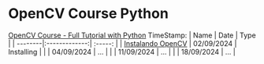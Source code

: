 # OpenCV Course Python
[OpenCV Course - Full Tutorial with Python](https://www.youtube.com/watch?v=oXlwWbU8l2o) TimeStamp: 
| Name    | Date          | Type     | 
| --------|:-------------:| :-----:  | 
| [Instalando OpenCV]() | 02/09/2024     | Installing     |
| []()   | 04/09/2024     | ...     |
| []()    | 11/09/2024    | ... |
| []()    | 18/09/2024    | ... |
